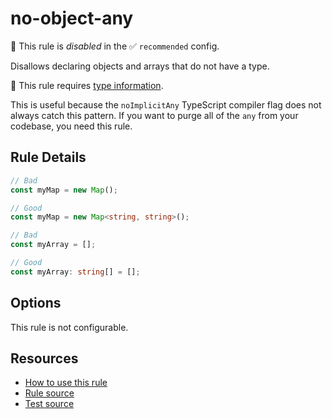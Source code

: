 # no-object-any

🚫 This rule is _disabled_ in the ✅ `recommended` config.

Disallows declaring objects and arrays that do not have a type.

💭 This rule requires [type information](https://typescript-eslint.io/linting/typed-linting).

<!-- end auto-generated rule header -->

This is useful because the `noImplicitAny` TypeScript compiler flag does not always catch this pattern. If you want to purge all of the `any` from your codebase, you need this rule.

## Rule Details

```ts
// Bad
const myMap = new Map();

// Good
const myMap = new Map<string, string>();
```

```ts
// Bad
const myArray = [];

// Good
const myArray: string[] = [];
```

## Options

This rule is not configurable.

## Resources

- [How to use this rule](https://complete-ts.github.io/eslint-plugin-complete)
- [Rule source](https://github.com/complete-ts/complete/blob/main/packages/eslint-plugin-complete/src/rules/no-object-any.ts)
- [Test source](https://github.com/complete-ts/complete/blob/main/packages/eslint-plugin-complete/tests/rules/no-object-any.test.ts)
